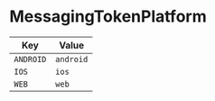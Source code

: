 # MessagingTokenPlatform

| Key | Value |
|-----|--------|
| `ANDROID` | `android` |
| `IOS` | `ios` |
| `WEB` | `web` |

